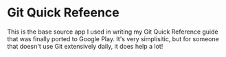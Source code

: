 # Git Quick Refeence

This is the base source app I used in writing my Git Quick Reference guide that was finally ported to Google Play.  It's very simplisitic, but for someone that doesn't use Git extensively daily, it does help a lot!

